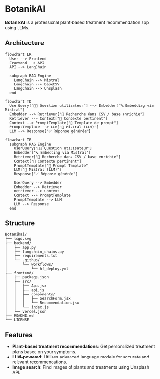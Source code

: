 # BotanikAI

**BotanikAI** is a professional plant-based treatment recommendation app using LLMs.

## Architecture

```mermaid
flowchart LR
  User --> Frontend
  Frontend --> API
  API --> LangChain

  subgraph RAG Engine
    LangChain --> Mistral
    LangChain --> BaseCSV
    LangChain --> Unsplash
  end
```

```mermaid
flowchart TD
  UserQuery["🧑‍🌾 Question utilisateur"] --> Embedder["🔤 Embedding via Mistral"]
  Embedder --> Retriever["📂 Recherche dans CSV / base enrichie"]
  Retriever --> Context["📄 Contexte pertinent"]
  Context --> PromptTemplate["🧩 Template de prompt"]
  PromptTemplate --> LLM["🤖 Mistral (LLM)"]
  LLM --> Response["✅ Réponse générée"]
```

```mermaid
flowchart TB
  subgraph RAG Engine
    UserQuery["🧑‍🌾 Question utilisateur"]
    Embedder["🔤 Embedding via Mistral"]
    Retriever["📂 Recherche dans CSV / base enrichie"]
    Context["📄 Contexte pertinent"]
    PromptTemplate["🧩 Prompt Template"]
    LLM["🤖 Mistral (LLM)"]
    Response["✅ Réponse générée"]

    UserQuery --> Embedder
    Embedder --> Retriever
    Retriever --> Context
    Context --> PromptTemplate
    PromptTemplate --> LLM
    LLM --> Response
  end
```


## Structure

```
Botanikai/
├── logo.svg
├── backend/
│   ├── app.py
│   ├── langchain_chains.py
│   ├── requirements.txt
│   └── .github/
│       └── workflows/
│           └── hf_deploy.yml
├── frontend/
│   ├── package.json
│   ├── src/
│   │   ├── App.jsx
│   │   ├── api.js
│   │   ├── components/
│   │   │   ├── SearchForm.jsx
│   │   │   └── Recommendation.jsx
│   │   └── index.js
│   └── vercel.json
├── README.md
└── LICENSE
```

## Features
- **Plant-based treatment recommendations**: Get personalized treatment plans based on your symptoms.
- **LLM-powered**: Utilizes advanced language models for accurate and relevant recommendations.
- **Image search**: Find images of plants and treatments using Unsplash API.